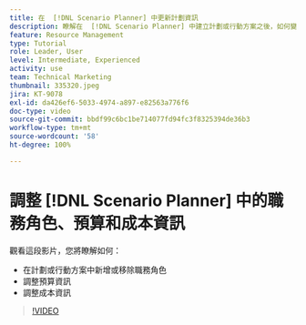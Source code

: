 ```yaml
---
title: 在  [!DNL Scenario Planner] 中更新計劃資訊
description: 瞭解在  [!DNL Scenario Planner] 中建立計劃或行動方案之後，如何變更或更新職務角色、預算或成本資訊。
feature: Resource Management
type: Tutorial
role: Leader, User
level: Intermediate, Experienced
activity: use
team: Technical Marketing
thumbnail: 335320.jpeg
jira: KT-9078
exl-id: da426ef6-5033-4974-a897-e82563a776f6
doc-type: video
source-git-commit: bbdf99c6bc1be714077fd94fc3f8325394de36b3
workflow-type: tm+mt
source-wordcount: '58'
ht-degree: 100%

---
```


# 調整 [!DNL Scenario Planner] 中的職務角色、預算和成本資訊

觀看這段影片，您將瞭解如何：

* 在計劃或行動方案中新增或移除職務角色
* 調整預算資訊
* 調整成本資訊

>[!VIDEO](https://video.tv.adobe.com/v/335320/?quality=12&learn=on&enablevpops=1)
